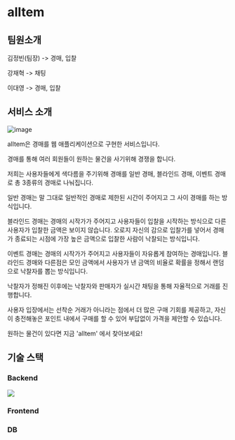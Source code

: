 # alItem


## 팀원소개

김정빈(팀장) -> 경매, 입찰

강재혁 -> 채팅

이대영 -> 경매, 입찰


## 서비스 소개

![image](https://github.com/user-attachments/assets/61442e13-1e42-43a1-b42d-155aded6f81c)

alItem은 경매를 웹 애플리케이션으로 구현한 서비스입니다.

경매를 통해 여러 회원들이 원하는 물건을 사기위해 경쟁을 합니다.

저희는 사용자들에게 색다름을 주기위해 경매를 일반 경매, 블라인드 경매, 이벤트 경매로 총 3종류의 경매로 나눠집니다.

일반 경매는 말 그대로 일반적인 경매로 제한된 시간이 주어지고 그 사이 경매를 하는 방식입니다.

블라인드 경매는 경매의 시작가가 주어지고 사용자들이 입찰을 시작하는 방식으로 다른 사용자가 입찰한 금액은 보이지 않습니다. 오로지 자신의 감으로 입찰가를 넣어서 경매가 종료되는 시점에 가장 높은 금액으로 입찰한 사람이 낙찰되는 방식입니다.

이벤트 경매는 경매의 시작가가 주어지고 사용자들이 자유롭게 참여하는 경매입니다. 블라인드 경매와 다른점은 모인 금액에서 사용자가 낸 금액의 비율로 확률을 정해서 랜덤으로 낙찰자를 뽑는 방식입니다.

낙찰자가 정해진 이후에는 낙찰자와 판매자가 실시간 채팅을 통해 자율적으로 거래를 진행합니다.

사용자 입장에서는 선착순 거래가 아니라는 점에서 더 많은 구매 기회를 제공하고, 자신이 충전해놓은 포인트 내에서 구매를 할 수 있어 부답없이 가격을 제안할 수 있습니다.

원하는 물건이 있다면 지금 'alItem' 에서 찾아보세요!


## 기술 스택
### Backend
<img src="https://img.shields.io/badge/java-007396?style=for-the-badge&logo=java&logoColor=white"></img>
### Frontend

### DB



